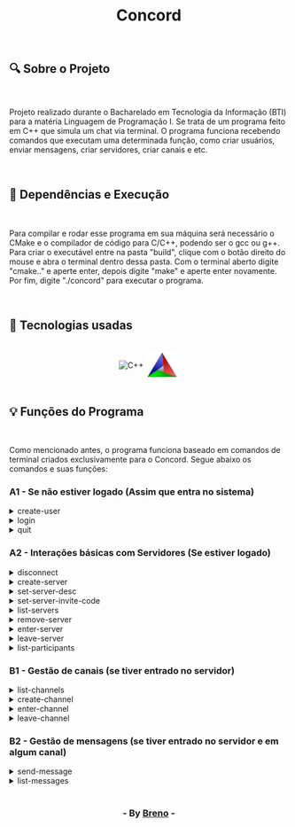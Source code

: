 <h1 align = "center"> Concord </h1>

<br>

<h2> &#128269; Sobre o Projeto </h2>

<br>

<p> Projeto realizado durante o Bacharelado em Tecnologia da Informação (BTI) 
para a matéria Linguagem de Programação I. Se trata de um programa feito em 
C++ que simula um chat via terminal. O programa funciona recebendo comandos
que executam uma determinada função, como criar usuários, enviar mensagens, criar
servidores, criar canais e etc.</p>

<br>

<h2> &#128296; Dependências e Execução </h2>

<br>

<p>Para compilar e rodar esse programa em sua máquina será necessário o CMake e
o compilador de código para C/C++, podendo ser o gcc ou g++. Para criar o executável
entre na pasta "build", clique com o botão direito do mouse e abra o terminal 
dentro dessa pasta. Com o terminal aberto digite "cmake.." e aperte enter, depois
digite "make" e aperte enter novamente. Por fim, digite "./concord" para executar
o programa.</p>

<br>

<h2> &#128302; Tecnologias usadas </h2>

<br>

<div style="display: inline_block" align="center">
  <img align="center" alt="C++" height="50" width="60" src="https://github.com/isocpp/logos/blob/master/cpp_logo.svg" />
  <img align="center" alt="CSS" height="50" width="60" src="https://github.com/vscode-icons/vscode-icons/blob/master/icons/file_type_cmake.svg" />        
</div>

<br>

<h2> &#128161; Funções do Programa </h2>

<br>

<p>Como mencionado antes, o programa funciona baseado em comandos de terminal
criados exclusivamente para o Concord. Segue abaixo os comandos e suas funções:</p>

<h3>A1 - Se não estiver logado (Assim que entra no sistema)</h3>

<details>
	<summary>create-user</summary>
	<br>
	Cria um novo usuário no sistema recebendo como parâmetro email, senha e nome. 
	Cada usuário é único, tentar criar um usuário com o mesmo email / senha de outro 
	resultará em erro, assim como a falta de algum desses parâmetros.<br><br>
	
	create-user julio.melo@imd.ufrn.br 12ab34cd Julio Melo
	Usuário criado
 
	create-user julio.melo@imd.ufrn.br 12ab34cd Julio Silva
	Usuário já existe!
</details>

<details>
	<summary>login</summary>
	<br>
	Esse procedimento verifica se já existe um usuário no cadastro geral com esse e-mail e
	senha digitados. Se existir, então o usuário efetuou o login com sucesso.<br><br>
	
	login julio.melo@imd.ufrn.br 12ab34cd
	Logado como julio.melo@imd.ufrn.br
 
	login julio.melo@imd.ufrn.br 1326
	Senha ou usuário inválidos!
</details>

<details>
	<summary>quit</summary>
	<br>
	Fecha a aplicação, este comando pode ser executado a qualquer momento pelo
	usuário.<br><br>
	
	quit
	Saindo do Concord
</details>

<h3>A2 - Interações básicas com Servidores (Se estiver logado)</h3>

<details>
	<summary>disconnect</summary>
	<br>
	Desconecta o usuário atual, ou seja, altera a variável que armazena o
	usuário atualmente logado. O sistema continua executando, mas é necessário que seja feito
	login novamente para que o restante dos comandos (com exceção de create-user) sejam
	executados corretamente novamente.<br><br>
	
	disconnect
	Desconectando usuário julio.melo@imd.ufrn.br
 
	disconnect
	Não está conectado
</details>

<details>
	<summary>create-server</summary>
	<br>
	Cria um novo servidor passando o nome dele.
	O comando create-server <nome-do-servidor> cria um novo servidor se ele não
	existir com esse nome.<br><br>
	
	create-server minha-casa
	Servidor criado
 
	create-server minha-casa
	Servidor com esse nome já existe
</details>

<details>
	<summary>set-server-desc</summary>
	<br>
	Muda a descrição de um servidor já criado. Deve ser verificado se o servidor que você está tentando mudar a descrição é seu.<br><br>
	
	set-server-desc minha-casa “Este servidor serve como minha casa, sempre estarei nele”
	Descrição do servidor ‘minha-casa’ modificada!
 
	set-server-desc minha-casa2 “Este servidor serve como minha casa, sempre estarei nele”
	Servidor ‘minha-casa2’ não existe

 	set-server-desc minha-casa55 “Trocando a descrição de servidor dos outros”
  	Você não pode alterar a descrição de um servidor que não foi criado por você
</details>

<details>
	<summary>set-server-invite-code</summary>
	<br>
	Muda o código de convite de um servidor. Se você utilizar o comando sem nenhum código, então o servidor muda seu código para "" e
	fica liberado para qualquer pessoa entrar. Por padrão os servers não tem código de convite. Deve ser verificado se o servidor que você está 	tentando mudar o código de convite é seu.<br><br>
	
	set-server-invite-code minha-casa 4567
	Código de convite do servidor 'minha-casa' modificado!
 
	set-server-invite-code minha-casa
	Código de convite do servidor 'minha-casa' removido!
</details>

<details>
	<summary>list-servers</summary>
	<br>
	Exibe os nomes dos servidores no sistema, um por linha.<br><br>
	
	list-servers
 
	minha-casa
	minha-casa2
	RPG-galera
	Bate-papo
</details>

<details>
	<summary>remove-server</summary>
	<br>
	Remove um servidor (informando o seu nome). Só pode ter sucesso na remoção se o dono do servidor for o usuário logado.<br><br>
	
	remove-server minha-casa
	Servidor ‘minha-casa’ removido
 
	remove-server minha-casa
	Você não é o dono do servidor ‘minha-casa’

 	remove-server minha-casa3
	Servidor ‘minha-casa3’ não encontrado
</details>

<details>
	<summary>enter-server</summary>
	<br>
	Entra em um servidor. Se o servidor for aberto (não tiver código de convite), o ID do usuário é inserido na lista de participantes do 		servidor automaticamente. Se o servidor não for aberto, só deve adicionar como participante do servidor se o mesmo digitar o código 		correto. Se o usuário logado criou o servidor ele pode entrar nele sem código de convite, mesmo que o mesmo não seja aberto.<br><br>
	
	enter-server dotalovers
	Entrou no servidor com sucesso
 
	enter-server concordo-members
	Servidor requer código de convite

 	enter-server concordo-members 123456
	Entrou no servidor com sucesso
</details>

<details>
	<summary>leave-server</summary>
	<br>
	Desconecta do servidor que o usuário está atualmente conectado. Repare que o usuário se mantém na lista de participantes. O registro de qual 	servidor o usuário está visualizando no momento (na classe Sistema) deve mudar para um valor que represente "nenhum".<br><br>
	
	leave-server
	Saindo do servidor ‘minha-casa’
 
	leave-server
	Você não está visualizando nenhum servidor
</details>

<details>
	<summary>list-participants</summary>
	<br>
	Exibe todos os usuários que estão no servidor que o usuário está atualmente conectado (somente o nome de cada).<br><br>
	
	list-participants
 
	Tomé
	Bebé
	Nana
	Jonas
</details>

<h3>B1 - Gestão de canais (se tiver entrado no servidor)</h3>

<details>
	<summary>list-channels</summary>
	<br>
	Exibe todos os canais do servidor, mostrando primeiro os nomes dos canais de texto, em seguida os nomes dos canais de voz.<br><br>
	
	list-channels
 
	#canais de texto
	casa-de-mae-joana
	aqui-nós-faz-o-trabalho
 
	#canais de audio
	Professor-Me-Ajude
	Revolta-dos-Alunos
</details>

<details>
	<summary>create-channel</summary>
	<br>
	Permite criar um canal no servidor informando seu nome e seu tipo (voz ou texto).<br><br>
	
	create-channel casa-de-mae-joana texto
	Canal de texto ‘casa-de-mae-joana’ criado
 
	create-channel casa-de-mae-joana2 voz
	Canal de voz ‘casa-de-mae-joana2’ criado
 
	create-channel casa-de-mae-joana2 voz
	Canal de voz ‘casa-de-mae-joana2’ já existe!
 
	create-channel casa-de-mae-joana texto
	Canal de texto ‘casa-de-mae-joana’ já existe!
</details>

<details>
	<summary>enter-channel</summary>
	<br>
	Entra em um canal presente na lista de canais do servidor.<br><br>
	
	enter-channel casa-de-mae-joana
	Entrou no canal ‘casa-de-mae-joana’
 
	enter-channel introspecção
	Canal ‘introspecção’ não existe
</details>

<details>
	<summary>leave-channel</summary>
	<br>
	Sai do canal, ou seja, seta a variável que guarda o canal atual do usuário logado como "" (nenhum).<br><br>
	
	leave-channel
	“Saindo do canal”
</details>

<h3>B2 - Gestão de mensagens (se tiver entrado no servidor e em algum canal)</h3>

<details>
	<summary>send-message</summary>
	<br>
	Cria uma mensagem e adiciona na lista de mensagens do canal atual.<br><br>
	
	send-message Oi pessoal alguém pode me ajudar?
</details>

<details>
	<summary>list-messages</summary>
	<br>
	Lista todas as mensagens do canal.<br><br>
	
	list-messages
 
	Julio<08/03/2021 - 11:53>: Assim não tem condições, como que a
	galera vai conseguir terminar isso tudo em 3 semanas?
 
	Isaac<08/03/2021 - 12:00>: Eles conseguem confio na galera
 
	Renan<08/03/2021 - 12:00>: Semestre passado fizemos assim e
	ninguém entregou :/

 	list-messages
	Sem mensagens para exibir
</details>

<br>

<h3 align = "center"> - By <a href = "https://www.linkedin.com/in/breno-barbosa-de-oliveira-810866275/" target = "_blank">Breno</a> - </h3>
